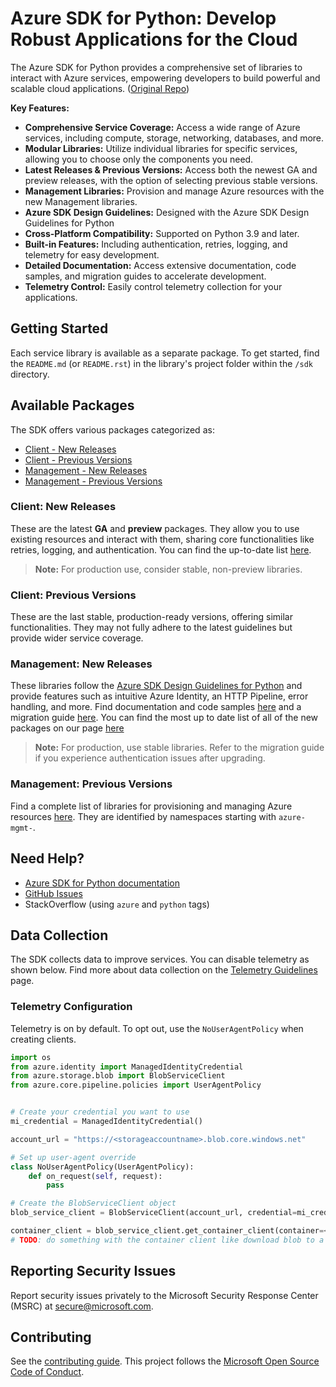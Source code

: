 # Azure SDK for Python: Develop Robust Applications for the Cloud

The Azure SDK for Python provides a comprehensive set of libraries to interact with Azure services, empowering developers to build powerful and scalable cloud applications. ([Original Repo](https://github.com/Azure/azure-sdk-for-python))

**Key Features:**

*   **Comprehensive Service Coverage:** Access a wide range of Azure services, including compute, storage, networking, databases, and more.
*   **Modular Libraries:** Utilize individual libraries for specific services, allowing you to choose only the components you need.
*   **Latest Releases & Previous Versions:** Access both the newest GA and preview releases, with the option of selecting previous stable versions.
*   **Management Libraries:** Provision and manage Azure resources with the new Management libraries.
*   **Azure SDK Design Guidelines:** Designed with the Azure SDK Design Guidelines for Python
*   **Cross-Platform Compatibility:** Supported on Python 3.9 and later.
*   **Built-in Features:** Including authentication, retries, logging, and telemetry for easy development.
*   **Detailed Documentation:** Access extensive documentation, code samples, and migration guides to accelerate development.
*   **Telemetry Control:** Easily control telemetry collection for your applications.

## Getting Started

Each service library is available as a separate package. To get started, find the `README.md` (or `README.rst`) in the library's project folder within the `/sdk` directory.

## Available Packages

The SDK offers various packages categorized as:

*   [Client - New Releases](#client-new-releases)
*   [Client - Previous Versions](#client-previous-versions)
*   [Management - New Releases](#management-new-releases)
*   [Management - Previous Versions](#management-previous-versions)

### Client: New Releases

These are the latest **GA** and **preview** packages. They allow you to use existing resources and interact with them, sharing core functionalities like retries, logging, and authentication. You can find the up-to-date list [here](https://azure.github.io/azure-sdk/releases/latest/index.html#python).

>   **Note:** For production use, consider stable, non-preview libraries.

### Client: Previous Versions

These are the last stable, production-ready versions, offering similar functionalities. They may not fully adhere to the latest guidelines but provide wider service coverage.

### Management: New Releases

These libraries follow the [Azure SDK Design Guidelines for Python](https://azure.github.io/azure-sdk/python/guidelines/) and provide features such as intuitive Azure Identity, an HTTP Pipeline, error handling, and more. Find documentation and code samples [here](https://aka.ms/azsdk/python/mgmt) and a migration guide [here](https://github.com/Azure/azure-sdk-for-python/blob/main/doc/sphinx/mgmt_quickstart.rst#migration-guide).
You can find the most up to date list of all of the new packages on our page [here](https://azure.github.io/azure-sdk/releases/latest/mgmt/python.html)

>   **Note:** For production, use stable libraries. Refer to the migration guide if you experience authentication issues after upgrading.

### Management: Previous Versions

Find a complete list of libraries for provisioning and managing Azure resources [here](https://azure.github.io/azure-sdk/releases/latest/all/python.html). They are identified by namespaces starting with `azure-mgmt-`.

## Need Help?

*   [Azure SDK for Python documentation](https://aka.ms/python-docs)
*   [GitHub Issues](https://github.com/Azure/azure-sdk-for-python/issues)
*   StackOverflow (using `azure` and `python` tags)

## Data Collection

The SDK collects data to improve services. You can disable telemetry as shown below.
Find more about data collection on the [Telemetry Guidelines](https://azure.github.io/azure-sdk/general_azurecore.html#telemetry-policy) page.

### Telemetry Configuration

Telemetry is on by default. To opt out, use the `NoUserAgentPolicy` when creating clients.

```python
import os
from azure.identity import ManagedIdentityCredential
from azure.storage.blob import BlobServiceClient
from azure.core.pipeline.policies import UserAgentPolicy


# Create your credential you want to use
mi_credential = ManagedIdentityCredential()

account_url = "https://<storageaccountname>.blob.core.windows.net"

# Set up user-agent override
class NoUserAgentPolicy(UserAgentPolicy):
    def on_request(self, request):
        pass

# Create the BlobServiceClient object
blob_service_client = BlobServiceClient(account_url, credential=mi_credential, user_agent_policy=NoUserAgentPolicy())

container_client = blob_service_client.get_container_client(container=<container_name>) 
# TODO: do something with the container client like download blob to a file
```

## Reporting Security Issues

Report security issues privately to the Microsoft Security Response Center (MSRC) at <secure@microsoft.com>.

## Contributing

See the [contributing guide](https://github.com/Azure/azure-sdk-for-python/blob/main/CONTRIBUTING.md).
This project follows the [Microsoft Open Source Code of Conduct](https://opensource.microsoft.com/codeofconduct/).